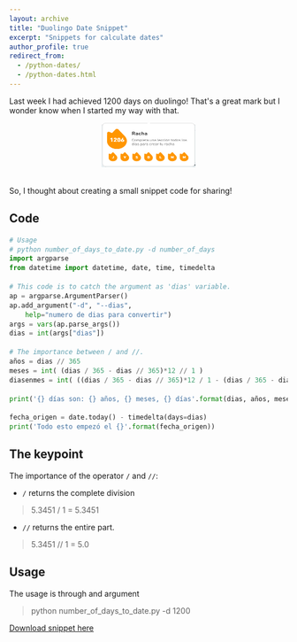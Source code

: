 ```yaml
---
layout: archive
title: "Duolingo Date Snippet"
excerpt: "Snippets for calculate dates"
author_profile: true
redirect_from:
  - /python-dates/
  - /python-dates.html
---
```


Last week I had achieved 1200 days on duolingo! That's a great mark but I wonder know when I started my way with that.

<center>
<img src="/images/duolingo-streak.png" alt="Duolingo" style="width:170px;height:80px;">
</center> <br>

So, I thought about creating a small snippet code for sharing!


## Code

```python
# Usage
# python number_of_days_to_date.py -d number_of_days
import argparse
from datetime import datetime, date, time, timedelta

# This code is to catch the argument as 'dias' variable.
ap = argparse.ArgumentParser()
ap.add_argument("-d", "--dias",
	help="numero de dias para convertir")
args = vars(ap.parse_args())
dias = int(args["dias"])

# The importance between / and //.
años = dias // 365
meses = int( (dias / 365 - dias // 365)*12 // 1 )
diasenmes = int( ((dias / 365 - dias // 365)*12 / 1 - (dias / 365 - dias // 365)*12 // 1)*30 // 1 )

print('{} días son: {} años, {} meses, {} días'.format(dias, años, meses, diasenmes, ))

fecha_origen = date.today() - timedelta(days=dias)
print('Todo esto empezó el {}'.format(fecha_origen))

```

## The keypoint

The importance of the operator `/` and `//`:
* `/` returns the complete division  
> 5.3451 / 1 =  5.3451

* `//` returns the entire part.
> 5.3451 // 1 = 5.0

## Usage
The usage is through and argument
> python number_of_days_to_date.py -d 1200

[Download snippet here](http://nicorl.github.io/files/number_of_days_to_date.py)
